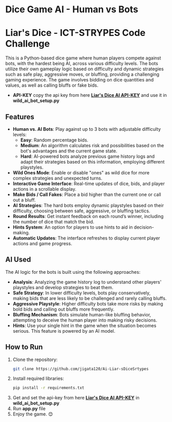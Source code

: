 
# Dice Game AI - Human vs Bots
# Liar's Dice - ICT-STRYPES Code Challenge

This is a Python-based dice game where human players compete against bots, with the hardest being AI, across various difficulty levels. The bots utilize their own gameplay logic based on difficulty and dynamic strategies such as safe play, aggressive moves, or bluffing, providing a challenging gaming experience. The game involves bidding on dice quantities and values, as well as calling bluffs or fake bids.
- **API-KEY** copy the api key from here [**Liar's Dice AI API-KEY**](https://liar-s-dice-api-copy-deploy.onrender.com/) and use it in **wild_ai_bot_setup.py**
## Features

- **Human vs. AI Bots**: Play against up to 3 bots with adjustable difficulty levels:
  - **Easy**: Random percentage bids.
  - **Medium**: An algorithm calculates risk and possibilities based on the bot's advantages and the current game state.
  - **Hard**: AI-powered bots analyze previous game history logs and adapt their strategies based on this information, employing different playstyles.
- **Wild Ones Mode**: Enable or disable "ones" as wild dice for more complex strategies and unexpected turns.
- **Interactive Game Interface**: Real-time updates of dice, bids, and player actions in a scrollable display.
- **Make Bids / Call Fakes**: Place a bid higher than the current one or call out a bluff.
- **AI Strategies**: The hard bots employ dynamic playstyles based on their difficulty, choosing between safe, aggressive, or bluffing tactics.
- **Round Results**: Get instant feedback on each round’s winner, including the number of dice that match the bid.
- **Hints System**: An option for players to use hints to aid in decision-making.
- **Automatic Updates**: The interface refreshes to display current player actions and game progress.

## AI Used

The AI logic for the bots is built using the following approaches:

- **Analysis**: Analyzing the game history log to understand other players' playstyles and develop strategies to beat them.
- **Safe Strategy**: In lower difficulty levels, bots play conservatively, making bids that are less likely to be challenged and rarely calling bluffs.
- **Aggressive Playstyle**: Higher difficulty bots take more risks by making bold bids and calling out bluffs more frequently.
- **Bluffing Mechanism**: Bots simulate human-like bluffing behavior, attempting to deceive the human player into making risky decisions.
- **Hints**: Use your single hint in the game when the situation becomes serious. This feature is powered by an AI model.

## How to Run

1. Clone the repository:
   ```bash
   git clone https://github.com/jigata120/Ai-Liar-sDiceSrtypes
2. Install required libraries:
   ```bash
   pip install -r requirements.txt
3. Get and set the api-key from here [**Liar's Dice AI API-KEY**](https://liar-s-dice-api-copy-deploy.onrender.com/) in **wild_ai_bot_setup.py**
4. Run **app.py** file
5. Enjoy the game. 😊
